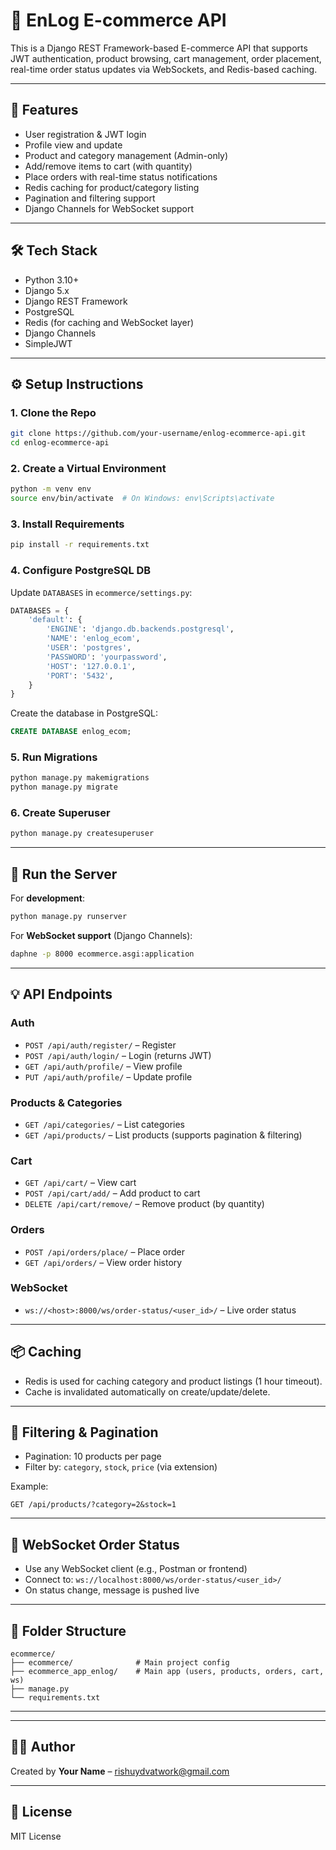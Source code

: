 # 🛒 EnLog E-commerce API

This is a Django REST Framework-based E-commerce API that supports JWT authentication, product browsing, cart management, order placement, real-time order status updates via WebSockets, and Redis-based caching.

---

## 🚀 Features

- User registration & JWT login
- Profile view and update
- Product and category management (Admin-only)
- Add/remove items to cart (with quantity)
- Place orders with real-time status notifications
- Redis caching for product/category listing
- Pagination and filtering support
- Django Channels for WebSocket support

---

## 🛠 Tech Stack

- Python 3.10+
- Django 5.x
- Django REST Framework
- PostgreSQL
- Redis (for caching and WebSocket layer)
- Django Channels
- SimpleJWT

---

## ⚙️ Setup Instructions

### 1. Clone the Repo
```bash
git clone https://github.com/your-username/enlog-ecommerce-api.git
cd enlog-ecommerce-api
```

### 2. Create a Virtual Environment
```bash
python -m venv env
source env/bin/activate  # On Windows: env\Scripts\activate
```

### 3. Install Requirements
```bash
pip install -r requirements.txt
```

### 4. Configure PostgreSQL DB

Update `DATABASES` in `ecommerce/settings.py`:
```python
DATABASES = {
    'default': {
        'ENGINE': 'django.db.backends.postgresql',
        'NAME': 'enlog_ecom',
        'USER': 'postgres',
        'PASSWORD': 'yourpassword',
        'HOST': '127.0.0.1',
        'PORT': '5432',
    }
}
```

Create the database in PostgreSQL:
```sql
CREATE DATABASE enlog_ecom;
```

### 5. Run Migrations
```bash
python manage.py makemigrations
python manage.py migrate
```

### 6. Create Superuser
```bash
python manage.py createsuperuser
```

---

## 🔁 Run the Server

For **development**:
```bash
python manage.py runserver
```

For **WebSocket support** (Django Channels):
```bash
daphne -p 8000 ecommerce.asgi:application
```

---

## 💡 API Endpoints

### Auth
- `POST /api/auth/register/` – Register
- `POST /api/auth/login/` – Login (returns JWT)
- `GET /api/auth/profile/` – View profile
- `PUT /api/auth/profile/` – Update profile

### Products & Categories
- `GET /api/categories/` – List categories
- `GET /api/products/` – List products (supports pagination & filtering)

### Cart
- `GET /api/cart/` – View cart
- `POST /api/cart/add/` – Add product to cart
- `DELETE /api/cart/remove/` – Remove product (by quantity)

### Orders
- `POST /api/orders/place/` – Place order
- `GET /api/orders/` – View order history

### WebSocket
- `ws://<host>:8000/ws/order-status/<user_id>/` – Live order status

---

## 📦 Caching

- Redis is used for caching category and product listings (1 hour timeout).
- Cache is invalidated automatically on create/update/delete.

---

## 🧪 Filtering & Pagination

- Pagination: 10 products per page
- Filter by: `category`, `stock`, `price` (via extension)

Example:
```http
GET /api/products/?category=2&stock=1
```

---

## 📡 WebSocket Order Status

- Use any WebSocket client (e.g., Postman or frontend)
- Connect to: `ws://localhost:8000/ws/order-status/<user_id>/`
- On status change, message is pushed live

---

## 📁 Folder Structure

```
ecommerce/
├── ecommerce/              # Main project config
├── ecommerce_app_enlog/    # Main app (users, products, orders, cart, ws)
├── manage.py
└── requirements.txt
```

---

---

## 🧑‍💻 Author

Created by **Your Name** – [rishuydvatwork@gmail.com](mailto:rishuydvatwork@gmail.com)

---

## 📜 License

MIT License
